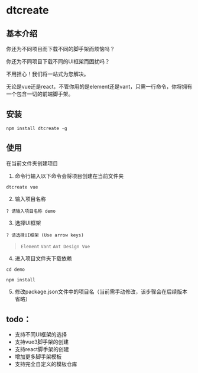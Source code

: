 # dtcreate

## 基本介绍

你还为不同项目而下载不同的脚手架而烦恼吗？

你还为不同项目下载不同的UI框架而困扰吗？

不用担心！我们将一站式为您解决。

无论是vue还是react，不管你用的是element还是vant，只需一行命令，你将拥有一个包含一切的前端脚手架。



## 安装

``` 
npm install dtcreate -g
```



## 使用

在当前文件夹创建项目

1. 命令行输入以下命令会将项目创建在当前文件夹

```
dtcreate vue
```

2. 输入项目名称

`? 请输入项目名称 demo`

3. 选择UI框架

`? 请选择UI框架 (Use arrow keys)`

> `Element`
> `Vant`
> `Ant Design Vue`

4. 进入项目文件夹下载依赖

```
cd demo

npm install
```

5. 修改package.json文件中的项目名（当前需手动修改，该步骤会在后续版本省略）



## todo：

- 支持不同UI框架的选择
- 支持vue3脚手架的创建
- 支持react脚手架的创建
- 增加更多脚手架模板
- 支持完全自定义的模板仓库

